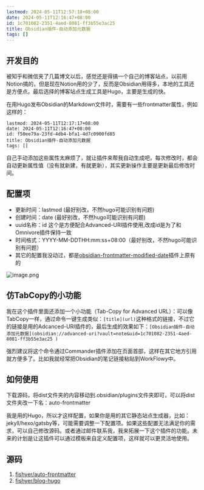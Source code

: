 ```yaml
---
lastmod: 2024-05-11T12:57:18+08:00
date: 2024-05-11T12:16:47+08:00
id: 1c701082-2351-4aed-8081-ff3b55e3ac25
title: Obsidian插件-自动添加元数据
tags: []
---
```


## 开发目的

被知乎和微信夹了几篇博文以后，感觉还是得搞一个自己的博客站点，以前用Notion搞的，但是现在Notion用的少了，反而是Obsidian用得多，本地的工具还是方便点。最后选择的博客站点生成工具是Hugo，主要是生成的快。

在用Hugo发布Obsidian的Markdown文件时，需要有一些frontmatter属性，例如这样的：
```
lastmod: 2024-05-11T12:17:17+08:00
date: 2024-05-11T12:16:47+08:00
id: f50ee79a-23fd-4db4-bfa1-4d7c0900fd85
title: Obsidian插件-自动添加元数据
tags: []
```
自己手动添加这些属性太麻烦了，就让插件来帮我自动生成吧，每次修改时，都会自动更新属性值（没有就新建，有就更新），其实更新操作主要是更新最后修改时间。


## 配置项

- 更新时间：lastmod (最好别改，不然hugo可能识别有问题)
- 创建时间：date (最好别改，不然hugo可能识别有问题)
- uuid名称：id 这个是方便配合Advanced-URI插件使用,改成id是为了和Omnivore插件保持一致
- 时间格式：YYYY-MM-DDTHH:mm:ss+08:00（最好别改，不然hugo可能识别有问题）
- 其它的配置我没动过，都是[obsidian-frontmatter-modified-date](https://github.com/alangrainger/obsidian-frontmatter-modified-date )插件上原有的

![image.png](https://yupic.oss-cn-shanghai.aliyuncs.com/20240511122458.png)

## 仿TabCopy的小功能

我在这个插件里面还添加一个小功能（Tab-Copy for Advanced URL）：可以像TabCopy一样，通过命令一键生成类似：`[title](url)`这种格式的链接，不过它的链接是用的Adcanced-URI插件的，最后生成的效果如下：`[Obsidian插件-自动添加元数据](obsidian://advanced-uri?vault=note&uid=1c701082-2351-4aed-8081-ff3b55e3ac25 )`

强烈建议将这个命令通过Commander插件添加在页面首部，这样在其它地方引用就方便多了。比如我就经常把Obsidian的笔记链接粘贴到WorkFlowy中。


## 如何使用

下载源码，将dist文件夹的内容移动到.obsidian/plugins文件夹即可，可以将dist文件夹改一下名：auto-frontmatter

我是用的Hugo，所以才这样配置，如果你是用的其它静态站点生成器，比如：jekyll/hexo/gatsby等，可能需要调整一下配置项。如果这些配置无法满足你的需求，可以自己修改源码。或者通过邮件联系我，我来拓展一下这个插件的功能。未来的计划是让这插件可以通过模板来自定义配置项，这样就可以更灵活地使用。


## 源码

1. [fishyer/auto-frontmatter](https://github.com/fishyer/auto-frontmatter )
2. [fishyer/blog-hugo](https://github.com/fishyer/blog-hugo )

